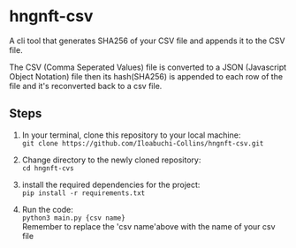 # hngnft-csv
A cli tool that generates SHA256 of your CSV file and appends it to the CSV file.

The CSV (Comma Seperated Values) file is converted to a JSON (Javascript Object Notation) file then its hash(SHA256) is appended to each row of the file and it's reconverted back to a csv file. 

## Steps
1. In your terminal, clone this repository to your local machine: <br>
        `git clone https://github.com/Iloabuchi-Collins/hngnft-csv.git` <br>

2. Change directory to the newly cloned repository:<br>
        `cd hngnft-cvs` <br>

3. install the required dependencies for the project: <br>
        `pip install -r requirements.txt` <br>

4. Run the code: <br>
        `python3 main.py {csv name}` <br>
    Remember to replace the 'csv name'above with the name of your csv file <br>